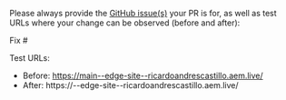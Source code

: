 Please always provide the [GitHub issue(s)](../issues) your PR is for, as well as test URLs where your change can be observed (before and after):

Fix #<gh-issue-id>

Test URLs:
- Before: https://main--edge-site--ricardoandrescastillo.aem.live/
- After: https://<branch>--edge-site--ricardoandrescastillo.aem.live/
